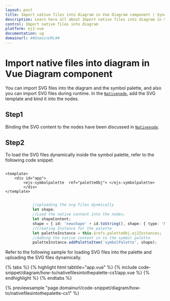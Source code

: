 ```yaml
---
layout: post
title: Import native files into diagram in Vue Diagram component | Syncfusion
description: Learn here all about Import native files into diagram in Syncfusion Vue Diagram component of Syncfusion Essential JS 2 and more.
control: Import native files into diagram 
platform: ej2-vue
documentation: ug
domainurl: ##DomainURL##
---
```


# Import native files into diagram in Vue Diagram component

You can import SVG files into the diagram and the symbol palette, and also you can import SVG files during runtime. In the [`Nativenode`](https://ej2.syncfusion.com/vue/documentation/api/diagram/node#shape-shapemodel), add the SVG template and bind it into the nodes.

## Step1

Binding the SVG content to the nodes have been discussed in [`Nativenode`](./shapes/#Native).

## Step2

To load the SVG files dynamically inside the symbol palette, refer to the following code snippet.

```

<template>
    <div id="app">
        <ejs-symbolpalette  ref="paletteObj"> </ejs-symbolpalette>
        </div>
</template>

```

```ts

            //uploading the svg files dynmically
            let shape;
            //Load the native content into the nodes;
            let shapeContent;
            shape = { id: 'newshape' + id.toString(), shape: { type: 'Native', content: '<g xmlns="http://www.w3.org/2000/svg" id="Tablet" stroke="none" stroke-width="1" fill="none" fill-rule="evenodd"><path d="M8,35 L28,35 C28.5522847,35 29,34.5522847 29,34 L29,4 C29,3.44771525 28.5522847,3 28,3 L8,3 C7.44771525,3 7,3.44771525 7,4 L7,34 C7,34.5522847 7.44771525,35 8,35 Z" id="Fill-5" stroke="#5C90DF" stroke-width="2" fill="#C6D9F6" transform="translate(18.000000, 19.000000) rotate(-90.000000) translate(-18.000000, -19.000000) "/><path d="M29.5,21 C30.3284271,21 31,20.3284271 31,19.5 C31,18.6715729 30.3284271,18 29.5,18 C28.6715729,18 28,18.6715729 28,19.5 C28,20.3284271 28.6715729,21 29.5,21 Z" id="Oval-2" fill="#FFFFFF" transform="translate(29.500000, 19.500000) rotate(-90.000000) translate(-29.500000, -19.500000) "/></g> } }'
            //Creating Instance for the palette
            let paletteInstance = this.$refs.paletteObj.ej2Instances;
            //Adding the native content in to the symbol palette
            paletteInstance.addPaletteItem('symbolPalette', shape);

```

Refer to the following sample for loading SVG files into the palette and uploading the SVG files dynamically.

{% tabs %}
{% highlight html tabtitle="app.vue" %}
{% include code-snippet/diagram/how-to/nativefilesintothepalette-cs1/app.vue %}
{% endhighlight %}
{% endtabs %}
        
{% previewsample "page.domainurl/code-snippet/diagram/how-to/nativefilesintothepalette-cs1" %}